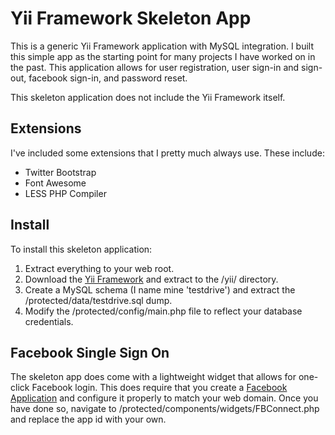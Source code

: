 Yii Framework Skeleton App
======================
This is a generic Yii Framework application with MySQL integration. I built this simple app as the starting point for
many projects I have worked on in the past. This application allows for user registration, user sign-in and sign-out,
facebook sign-in, and password reset.

This skeleton application does not include the Yii Framework itself.

## Extensions
I've included some extensions that I pretty much always use. These include:
* Twitter Bootstrap
* Font Awesome
* LESS PHP Compiler

## Install
To install this skeleton application:

1. Extract everything to your web root.
2. Download the [Yii Framework](https://github.com/yiisoft/yii/tree/master/framework/) and extract to the /yii/ directory.
3. Create a MySQL schema (I name mine 'testdrive') and extract the /protected/data/testdrive.sql dump.
4. Modify the /protected/config/main.php file to reflect your database credentials.

## Facebook Single Sign On
The skeleton app does come with a lightweight widget that allows for one-click Facebook login. This does require that
you create a [Facebook Application](https://developers.facebook.com/apps/) and configure it properly to match your web
domain. Once you have done so, navigate to /protected/components/widgets/FBConnect.php and replace the app id with
your own.
